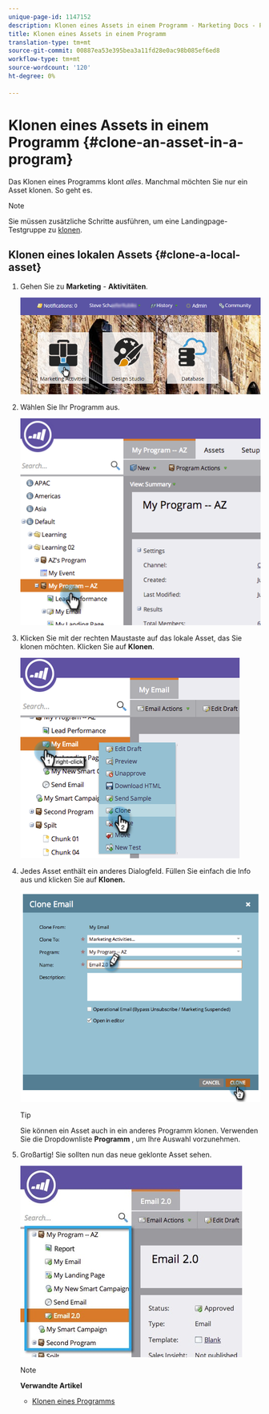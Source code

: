 ```yaml
---
unique-page-id: 1147152
description: Klonen eines Assets in einem Programm - Marketing Docs - Produktdokumentation
title: Klonen eines Assets in einem Programm
translation-type: tm+mt
source-git-commit: 00887ea53e395bea3a11fd28e0ac98b085ef6ed8
workflow-type: tm+mt
source-wordcount: '120'
ht-degree: 0%

---
```



# Klonen eines Assets in einem Programm {#clone-an-asset-in-a-program}

Das Klonen eines Programms klont *alles*. Manchmal möchten Sie nur ein Asset klonen. So geht es.

>[!NOTE]
>
>Sie müssen zusätzliche Schritte ausführen, um eine Landingpage-Testgruppe zu [klonen](../../../../product-docs/demand-generation/landing-pages/landing-page-actions/cloning-a-landing-page-test-group.md).

## Klonen eines lokalen Assets {#clone-a-local-asset}

1. Gehen Sie zu **Marketing** - **Aktivitäten**.

   ![](assets/login-marketing-activities.png)

1. Wählen Sie Ihr Programm aus.

   ![](assets/image2014-9-23-15-3a56-3a12.png)

1. Klicken Sie mit der rechten Maustaste auf das lokale Asset, das Sie klonen möchten. Klicken Sie auf **Klonen**.

   ![](assets/image2014-9-23-15-3a56-3a25.png)

1. Jedes Asset enthält ein anderes Dialogfeld. Füllen Sie einfach die Info aus und klicken Sie auf **Klonen.**

   ![](assets/image2014-9-23-15-3a56-3a34.png)

   >[!TIP]
   >
   >Sie können ein Asset auch in ein anderes Programm klonen. Verwenden Sie die Dropdownliste **Programm** , um Ihre Auswahl vorzunehmen.

1. Großartig! Sie sollten nun das neue geklonte Asset sehen.

   ![](assets/report.jpg)

   >[!NOTE]
   >
   >**Verwandte Artikel**
   >
   >    
   >    
   >    * [Klonen eines Programms](clone-a-program.md)


